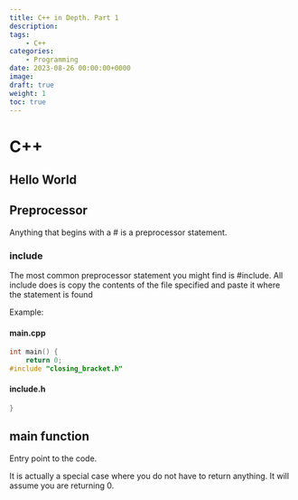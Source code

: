 ```yaml
---
title: C++ in Depth. Part 1
description: 
tags: 
    - C++
categories:
    - Programming
date: 2023-08-26 00:00:00+0000
image: 
draft: true
weight: 1
toc: true
---
```


# C++

## Hello World

## Preprocessor
Anything that begins with a # is a preprocessor statement.

### include
The most common preprocessor statement you
might find is #include. All include does is copy the contents of the file specified and paste it where
the statement is found

Example:
#### main.cpp
```C++
int main() {
    return 0;
#include "closing_bracket.h"
```
#### include.h
```C++
}
```


## main function
Entry point to the code.

It is actually a special case where you do not have to return anything. It will assume you are returning
0.